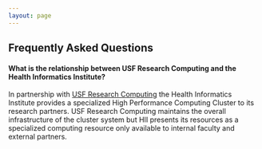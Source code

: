 ```yaml
---
layout: page
---
```


## Frequently Asked Questions

#### What is the relationship between USF Research Computing and the Health Informatics Institute?

In partnership with [USF Research Computing](http://www.rc.usf.edu/) the Health Informatics Institute
provides a specialized High Performance Computing Cluster to its research partners. USF Research Computing
maintains the overall infrastructure of the cluster system but HII presents its resources as a specialized
computing resource only available to internal faculty and external partners.

